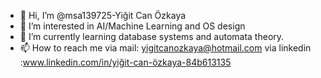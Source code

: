 - 👋 Hi, I’m @msa139725-Yiğit Can Özkaya
- 👀 I’m interested in AI/Machine Learning and OS design
- 🌱 I’m currently learning database systems and automata theory.
- 📫 How to reach me via mail: yigitcanozkaya@hotmail.com
                      via linkedin :www.linkedin.com/in/yiğit-can-özkaya-84b613135

